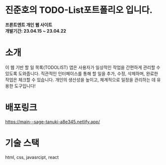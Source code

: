 # 진준호의 TODO-List포트폴리오 입니다.

**프론트엔트 개인 웹 사이트 <br>
개발기간: 23.04.15 ~ 23.04.22**

# 소개
이 웹 기반 할 일 목록(TODOLIST) 앱은 사용자가 일상적인 작업을 간편하게 관리할 수 있도록 도와줍니다. 직관적인 인터페이스를 통해 할 일을 추가, 수정, 삭제하며, 완료한 작업은 체크할 수 있습니다. 개인의 생산성을 높이고, 체계적으로 일정을 관리하는 데 유용한 도구입니다!

# 배포링크
https://main--sage-tanuki-a8e345.netlify.app/

# 기술 스택
html, css, javasrcipt, react
